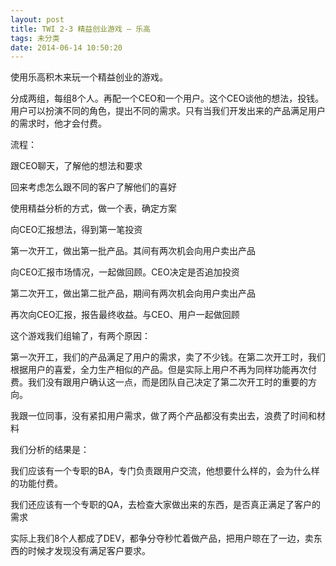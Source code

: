 ```yaml
---
layout: post
title: TWI 2-3 精益创业游戏 – 乐高
tags: 未分类
date: 2014-06-14 10:50:20
---
```


使用乐高积木来玩一个精益创业的游戏。

分成两组，每组8个人。再配一个CEO和一个用户。这个CEO谈他的想法，投钱。用户可以扮演不同的角色，提出不同的需求。只有当我们开发出来的产品满足用户的需求时，他才会付费。

流程：

跟CEO聊天，了解他的想法和要求

回来考虑怎么跟不同的客户了解他们的喜好

使用精益分析的方式，做一个表，确定方案

向CEO汇报想法，得到第一笔投资

第一次开工，做出第一批产品。其间有两次机会向用户卖出产品

向CEO汇报市场情况，一起做回顾。CEO决定是否追加投资

第二次开工，做出第二批产品，期间有两次机会向用户卖出产品

再次向CEO汇报，报告最终收益。与CEO、用户一起做回顾

这个游戏我们组输了，有两个原因：

第一次开工，我们的产品满足了用户的需求，卖了不少钱。在第二次开工时，我们根据用户的喜爱，全力生产相似的产品。但是实际上用户不再为同样功能再次付费。我们没有跟用户确认这一点，而是团队自己决定了第二次开工时的重要的方向。

我跟一位同事，没有紧扣用户需求，做了两个产品都没有卖出去，浪费了时间和材料

我们分析的结果是：

我们应该有一个专职的BA，专门负责跟用户交流，他想要什么样的，会为什么样的功能付费。

我们还应该有一个专职的QA，去检查大家做出来的东西，是否真正满足了客户的需求 

实际上我们8个人都成了DEV，都争分夺秒忙着做产品，把用户晾在了一边，卖东西的时候才发现没有满足客户要求。
